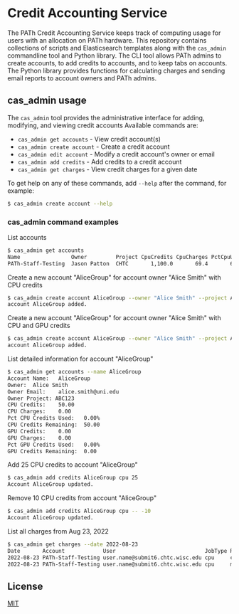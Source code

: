 # Credit Accounting Service

The PATh Credit Accounting Service
keeps track of computing usage
for users with an allocation
on PATh hardware.
This repository contains collections of scripts and Elasticsearch templates
along with the `cas_admin` commandline tool and Python library.
The CLI tool allows PATh admins to create accounts,
to add credits to accounts,
and to keep tabs on accounts.
The Python library provides functions
for calculating charges
and sending email reports to
account owners and PATh admins.

## cas_admin usage

The `cas_admin` tool provides the
administrative interface for adding, modifying, and viewing credit accounts
Available commands are:

* `cas_admin get accounts` - View credit account(s)
* `cas_admin create account` - Create a credit account
* `cas_admin edit account` - Modify a credit account's owner or email
* `cas_admin add credits` - Add credits to a credit account
* `cas_admin get charges` - View credit charges for a given date

To get help on any of these commands, add `--help` after the command, for example:
```bash
$ cas_admin create account --help
```

### cas_admin command examples

List accounts
```bash
$ cas_admin get accounts
Name                Owner         Project CpuCredits CpuCharges PctCpuUsed CpuRemain GpuCredits GpuCharges PctGpuUsed GpuRemain
PATh-Staff-Testing  Jason Patton  CHTC       1,100.0       69.4       6.3%   1,030.6        0.0        0.0       0.0%       0.0
```

Create a new account "AliceGroup" for account owner "Alice Smith" with CPU credits
```bash
$ cas_admin create account AliceGroup --owner "Alice Smith" --project ABC123 --email alice.smith@uni.edu --cpu_credits 50
account AliceGroup added.
```

Create a new account "AliceGroup" for account owner "Alice Smith" with CPU and GPU credits
```bash
$ cas_admin create account AliceGroup --owner "Alice Smith" --project ABC123 --email alice.smith@uni.edu --cpu_credits 50 --gpu_credits 50
account AliceGroup added.
```

List detailed information for account "AliceGroup"
```bash
$ cas_admin get accounts --name AliceGroup
Account Name:	AliceGroup
Owner:	Alice Smith
Owner Email:	alice.smith@uni.edu
Owner Project: ABC123
CPU Credits:	50.00
CPU Charges:	0.00
Pct CPU Credits Used:	0.00%
CPU Credits Remaining:	50.00
GPU Credits:	0.00
GPU Charges:	0.00
Pct GPU Credits Used:	0.00%
GPU Credits Remaining:	0.00
```

Add 25 CPU credits to account "AliceGroup"
```bash
$ cas_admin add credits AliceGroup cpu 25
Account AliceGroup updated.
```

Remove 10 CPU credits from account "AliceGroup"
```bash
$ cas_admin add credits AliceGroup cpu -- -10
Account AliceGroup updated.
```

List all charges from Aug 23, 2022
```bash
$ cas_admin get charges --date 2022-08-23
Date       Account            User                            JobType Resource Charge
2022-08-23 PATh-Staff-Testing user.name@submit6.chtc.wisc.edu cpu     cpu         7.5
2022-08-23 PATh-Staff-Testing user.name@submit6.chtc.wisc.edu cpu     memory      0.0
```

## License
[MIT](https://choosealicense.com/licenses/mit/)
